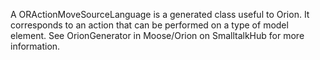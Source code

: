 A ORActionMoveSourceLanguage is a generated class useful to Orion. It corresponds to an action that can be performed on a type of model element. See OrionGenerator in Moose/Orion on SmalltalkHub for more information.